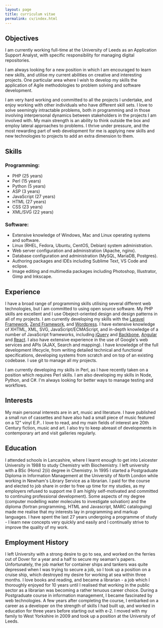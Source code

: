 ```yaml
---
layout: page
title: curriculum vitae
permalink: cv/index.html
---
```


Objectives
----------

I am currently working full-time at the University of Leeds as an Application Support Analyst, with specific responsibility for managing digital repositories.

I am always looking for a new position in which I am encouraged to learn new skills, and utilise my current abilities on creative and interesting projects. One particular area where I wish to develop my skills the application of Agile methodologies to problem solving and software development.

I am very hard working and committed to all the projects I undertake, and enjoy working with other individuals who have different skill sets. I love to solve seemingly intractable problems, both in programming and in those involving interpersonal dynamics between stakeholders in the projects I am involved with. My main strength is an ability to think outside the box and employ lateral approaches to problems. I thrive under pressure, and the most rewarding part of web development for me is applying new skills and new technologies to projects to add an extra dimension to them.

Skills
------

### Programming:

* PHP (25 years)
* Perl (15 years)
* Python (5 years)
* ASP (3 years)
* JavaScript (27 years)
* HTML (27 years)
* CSS (23 years)
* XML/SVG (22 years)

### Software:

* Extensive knowledge of Windows, Mac and Linux operating systems and software.
* Linux (RHEL, Fedora, Ubuntu, CentOS, Debian) system administration.
* Web server configuration and administration (Apache, nginx).
* Database configuration and administration (MySQL, MariaDB, Postgres).
* Authoring packages and IDEs including Sublime Text, VS Code and eclipse.
* Image editing and multimedia packages including Photoshop, Illustrator, Gimp and Inkscape.

Experience
----------

I have a broad range of programming skills utilising several different web technologies, but I am committed to using open source software. My PHP skills are excellent and I use Obeject-oriented design and design patterns in all of my projects. I am currently developing my skills with the [Laravel Framework](https://laravel.com/), [Zend Framework](framework.zend.com), and [Wordpress](www.wordpress.org). I have extensive knowledge of XHTML, XML, SVG, JavaScript/ECMAScript, and in-depth knowledge of a number of JavaScript frameworks, including [jQuery](http://jquery.com) and [Backbone](http://backbonejs.org/), [Angular](https://angularjs.org/) and [React](https://react.dev/). I also have extensive experience in the use of Google's web services and APIs (AJAX, Search and mapping). I have knowledge of the full development lifecycle, from writing detailed technical and functional specifications, developing systems from scratch and on top of an existing codebase. I use git to manage all my projects.

I am currently developing my skills in Perl, as I have recently taken on a position which requires Perl skills. I am also developing my skills in Node, Python, and C#. I'm always looking for better ways to manage testing and workflows.

Interests
---------

My main personal interests are in art, music and literature. I have published a small run of cassettes and have also had a small piece of music featured on a 12" vinyl E.P.. I love to read, and my main fields of interest are 20th Century fiction, music and art. I also try to keep abreast of developments in contemporary art and visit galleries regularly.

Education
---------

I attended schools in Lancashire, where I learnt enough to get into Leicester University in 1988 to study Chemistry with Biochemistry. I left university with a BSc (Hons) 2(ii) degree in Chemistry. In 1995 I started a Postgraduate Diploma in Information Management at the University of North London while working in Newham's Library Service as a librarian. I paid for the course and elected to job share in order to free up time for my studies, as my employers refused to support me (I am highly self-motivated and committed to continuing professional development). Some aspects of my degree (computer modelling water molecules to investigate solvation) and the diploma (fortran programming, HTML and Javascript, MARC cataloguing) made me realise that my interests lay in programming and markup languages. I have spent the last 27 years undergoing a programme of study - I learn new concepts very quickly and easily and I continually strive to improve the quality of my work.

Employment History
------------------

I left University with a strong desire to go to sea, and worked on the ferries out of Dover for a year and a half to secure my seaman's papers. Unfortunately, the job market for container ships and tankers was quite depressed when I was trying to secure a job, so I took up a position on a cruise ship, which destroyed my desire for working at sea within three months. I love books and reading, and became a librarian - a job which I thoroughly enjoyed for 10 years until I realised that working in the public sector as a librarian was becoming a rather tenuous career choice. During a Postgraduate course in information management, I became fascinated by web technologies. A few years after completing the course, I embarked on a career as a developer on the strength of skills I had built up, and worked in education for three years before starting out with e-2. I moved with my family to West Yorkshire in 2009 and took up a position at the University of Leeds.
